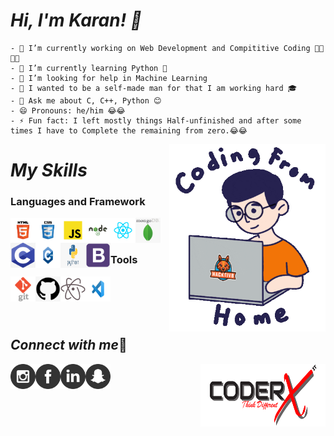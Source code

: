 
# *Hi, I'm Karan! 👋*
    - 🔭 I’m currently working on Web Development and Compititive Coding 👨‍💻👨‍💻
    - 🌱 I’m currently learning Python 🐍
    - 🤔 I’m looking for help in Machine Learning    
    - 🙌 I wanted to be a self-made man for that I am working hard 🎓
    - 💬 Ask me about C, C++, Python 😊
    - 😄 Pronouns: he/him 😂😂
    - ⚡ Fun fact: I left mostly things Half-unfinished and after some times I have to Complete the remaining from zero.😂😂
<img align="right" src="/img/Coding image.gif" height='300' width='250'>

# *My Skills*

### Languages and Framework
<img align="left" src="/img/HTML-5-01.png" width='40' height='40'>
<img align="left" src="/img/CSS-3-01.png" width='40' height='40'>
<img align="left" src="/img/JavaScript-01.png" width='40' height='40'>
<img align="left" src="/img/Node-JS-01.png" width='40' height='40'>
<img align="left" src="/img/React-01.png" width='40' height='40'>
<img align="left" src="/img/mongo.png" width='40' height='40'>
<img align="left" src="/img/c.png" width='40' height='40'>
<img align="left" src="/img/cppp.png" width='40' height='40'>
<img align="left" src="/img/python.png" width='40' height='40'>
<img align="left" src="/img/bootstrap.png" width='40' height='40'>

<br/>
<br/>

### Tools

<img align="left" src="/img/git.png" width='40' height='40'>
<img align="left" src="/img/github.png" width='40' height='40'>
<img align="left" src="/img/atom.png" width='40' height='40'>
<img align="left" src="/img/vs.jpg" width='40' height='40'>

<br/>
<br/>
<br/>
<br/>

## *Connect with me*🔗
<img align="right" src="/img/CoderxImage.png" height='100' width='200'>

[<img align="left" src="/img/instagram.png" width='40' height='40'>](https://www.instagram.com/its_karanshx/)
[<img align="left" src="/img/facebook.png" width='40' height='40'>](https://www.facebook.com/Karansh99)
[<img align="left" src="/img/linkdin.png" width='40' height='40'>](https://www.linkedin.com/in/karan-sharma-23574a1b9/)
[<img align="left" src="/img/snapchat.png" width='40' height='40'>](https://accounts.snapchat.com/accounts/snapcodes)

